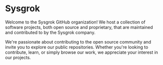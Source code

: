 # Sysgrok

Welcome to the Sysgrok GitHub organization! We host a collection of software projects, both open source and proprietary, that are maintained and contributed to by the Sysgrok company.

We're passionate about contributing to the open source community and invite you to explore our public repositories. Whether you're looking to contribute, learn, or simply browse our work, we appreciate your interest in our projects.